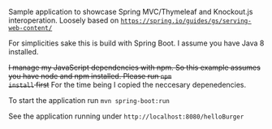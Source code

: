Sample application to showcase Spring MVC/Thymeleaf and Knockout.js interoperation. Loosely based on <code>https://spring.io/guides/gs/serving-web-content/</code>

For simplicities sake this is build with Spring Boot. I assume you have Java 8 installed.

~~I manage my JavaScript dependencies with npm. So this example assumes you have node and npm installed.
Please run <code>npm install</code> first~~ For the time being I copied the neccesary depenedencies.

To start the application run <code>mvn spring-boot:run</code>

See the application running under <code>http://localhost:8080/helloBurger</code>

